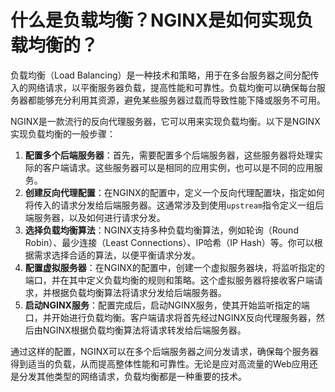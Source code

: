 # 什么是负载均衡？NGINX是如何实现负载均衡的？

负载均衡（Load Balancing）是一种技术和策略，用于在多台服务器之间分配传入的网络请求，以平衡服务器负载，提高性能和可靠性。负载均衡可以确保每台服务器都能够充分利用其资源，避免某些服务器过载而导致性能下降或服务不可用。



NGINX是一款流行的反向代理服务器，它可以用来实现负载均衡。以下是NGINX实现负载均衡的一般步骤：

1.  **配置多个后端服务器**：首先，需要配置多个后端服务器，这些服务器将处理实际的客户端请求。这些服务器可以是相同的应用实例，也可以是不同的应用服务。 
2.  **创建反向代理配置**：在NGINX的配置中，定义一个反向代理配置块，指定如何将传入的请求分发给后端服务器。这通常涉及到使用`upstream`指令定义一组后端服务器，以及如何进行请求分发。 
3.  **选择负载均衡算法**：NGINX支持多种负载均衡算法，例如轮询（Round Robin）、最少连接（Least Connections）、IP哈希（IP Hash）等。你可以根据需求选择合适的算法，以便平衡请求分发。 
4.  **配置虚拟服务器**：在NGINX的配置中，创建一个虚拟服务器块，将监听指定的端口，并在其中定义负载均衡的规则和策略。这个虚拟服务器将接收客户端请求，并根据负载均衡算法将请求分发给后端服务器。 
5.  **启动NGINX服务**：配置完成后，启动NGINX服务，使其开始监听指定的端口，并开始进行负载均衡。客户端请求将首先经过NGINX反向代理服务器，然后由NGINX根据负载均衡算法将请求转发给后端服务器。 



通过这样的配置，NGINX可以在多个后端服务器之间分发请求，确保每个服务器得到适当的负载，从而提高整体性能和可靠性。无论是应对高流量的Web应用还是分发其他类型的网络请求，负载均衡都是一种重要的技术。

